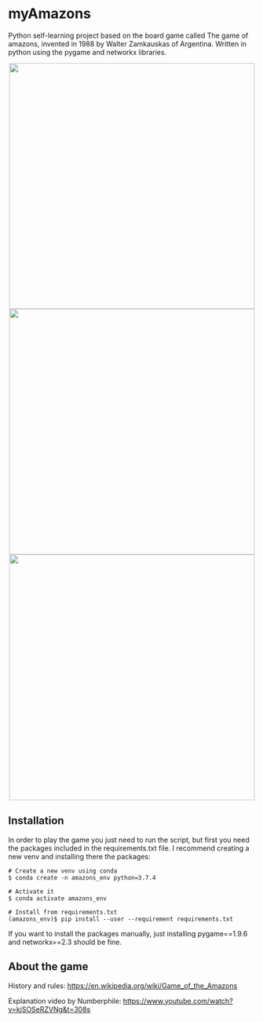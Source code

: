 # myAmazons
Python self-learning project based on the board game called The game of amazons, invented in 1988 by Walter Zamkauskas of Argentina. Written in python using the pygame and networkx libraries.

<p align="center">
<img src="https://github.com/LlucSF/myAmazons/blob/master/img/cells_6.PNG" width="500">
<img src="https://github.com/LlucSF/myAmazons/blob/master/img/cells_8.PNG" width="500">
<img src="https://github.com/LlucSF/myAmazons/blob/master/img/cells_10.PNG" width="500">
<p/>

## Installation
In order to play the game you just need to run the script, but first you need the packages included in the requirements.txt file.
I recommend creating a new venv and installing there the packages:
```
# Create a new venv using conda
$ conda create -n amazons_env python=3.7.4

# Activate it
$ conda activate amazons_env

# Install from requirements.txt
(amazons_env)$ pip install --user --requirement requirements.txt
```
If you want to install the packages manually, just installing pygame==1.9.6 and networkx==2.3 should be fine.

## About the game
History and rules: https://en.wikipedia.org/wiki/Game_of_the_Amazons

Explanation video by Numberphile: https://www.youtube.com/watch?v=kjSOSeRZVNg&t=308s


